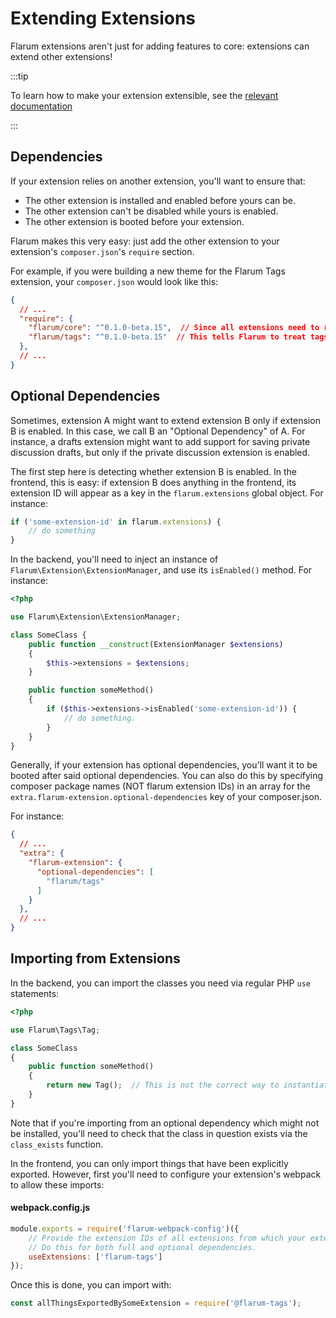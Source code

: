 # Extending Extensions

Flarum extensions aren't just for adding features to core: extensions can extend other extensions!

:::tip

To learn how to make your extension extensible, see the [relevant documentation](extensibility.md)

:::

## Dependencies

If your extension relies on another extension, you'll want to ensure that:

- The other extension is installed and enabled before yours can be.
- The other extension can't be disabled while yours is enabled.
- The other extension is booted before your extension.

Flarum makes this very easy: just add the other extension to your extension's `composer.json`'s `require` section.

For example, if you were building a new theme for the Flarum Tags extension, your `composer.json` would look like this:

```json
{
  // ...
  "require": {
    "flarum/core": "^0.1.0-beta.15",  // Since all extensions need to require core.
    "flarum/tags": "^0.1.0-beta.15"  // This tells Flarum to treat tags as a dependency of your extension.
  },
  // ...
}
```

## Optional Dependencies

Sometimes, extension A might want to extend extension B only if extension B is enabled. In this case, we call B an "Optional Dependency" of A. For instance, a drafts extension might want to add support for saving private discussion drafts, but only if the private discussion extension is enabled.

The first step here is detecting whether extension B is enabled. In the frontend, this is easy: if extension B does anything in the frontend, its extension ID will appear as a key in the `flarum.extensions` global object. For instance:

```js
if ('some-extension-id' in flarum.extensions) {
    // do something
}
```

In the backend, you'll need to inject an instance of `Flarum\Extension\ExtensionManager`, and use its `isEnabled()` method. For instance:

```php
<?php

use Flarum\Extension\ExtensionManager;

class SomeClass {
    public function __construct(ExtensionManager $extensions)
    {
        $this->extensions = $extensions;
    }

    public function someMethod()
    {
        if ($this->extensions->isEnabled('some-extension-id')) {
            // do something.
        }
    }
}
```

Generally, if your extension has optional dependencies, you'll want it to be booted after said optional dependencies. You can also do this by specifying composer package names (NOT flarum extension IDs) in an array for the `extra.flarum-extension.optional-dependencies` key of your composer.json.

For instance:

```json
{
  // ...
  "extra": {
    "flarum-extension": {
      "optional-dependencies": [
        "flarum/tags"
      ]
    }
  },
  // ...
}
```

## Importing from Extensions

In the backend, you can import the classes you need via regular PHP `use` statements:

```php
<?php

use Flarum\Tags\Tag;

class SomeClass
{
    public function someMethod()
    {
        return new Tag();  // This is not the correct way to instantiate models, it's just here for example of importing.
    }
}
```

Note that if you're importing from an optional dependency which might not be installed, you'll need to check that the class in question exists via the `class_exists` function.

In the frontend, you can only import things that have been explicitly exported. However, first you'll need to configure your extension's webpack to allow these imports:

#### webpack.config.js

```js
module.exports = require('flarum-webpack-config')({
    // Provide the extension IDs of all extensions from which your extension will be importing.
    // Do this for both full and optional dependencies.
    useExtensions: ['flarum-tags']
});
```

Once this is done, you can import with:

```js
const allThingsExportedBySomeExtension = require('@flarum-tags');
```
